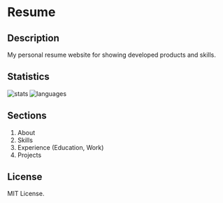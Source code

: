 # Resume

## Description
My personal resume website for showing developed products and skills.

## Statistics
<img align="left" alt="stats" src="https://github-readme-stats.codestackr.vercel.app/api?username=alexgrigoras&show_icons=true&hide_border=true" />
<img alt="languages" src="https://github-readme-stats.vercel.app/api/top-langs/?username=alexgrigoras&layout=compact" />

## Sections
1. About
1. Skills
1. Experience (Education, Work)
1. Projects

## License
MIT License.
